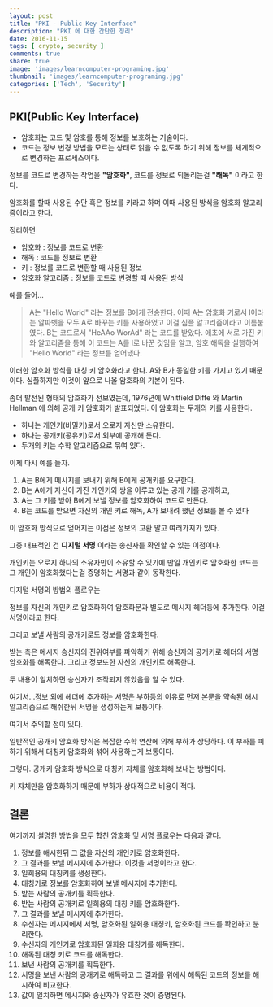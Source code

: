 ```yaml
---
layout: post
title: "PKI - Public Key Interface"
description: "PKI 에 대한 간단한 정리"
date: 2016-11-15
tags: [ crypto, security ]
comments: true
share: true
image: 'images/learncomputer-programing.jpg'
thumbnail: 'images/learncomputer-programing.jpg'
categories: ['Tech', 'Security']
---
```


<!-- toc -->

## PKI(Public Key Interface)

- 암호화는 코드 및 암호를 통해 정보를 보호하는 기술이다.
- 코드는 정보 변경 방법을 모르는 상태로 읽을 수 없도록 하기 위해 정보를 체계적으로 변경하는 프로세스이다.

정보를 코드로 변경하는 작업을 **"암호화"**, 코드를 정보로 되돌리는걸 **"해독"** 이라고 한다.

암호화를 할때 사용된 수단 혹은 정보를 키라고 하며 이때 사용된 방식을 암호화 알고리즘이라고 한다.

정리하면

- 암호화 : 정보를 코드로 변환
- 해독 : 코드를 정보로 변환
- 키 : 정보를 코드로 변환할 때 사용된 정보
- 암호화 알고리즘 : 정보를 코드로 변경할 때 사용된 방식

예를 들어...

> A는 "Hello World" 라는 정보를 B에게 전송한다.
이때 A는 암호화 키로서 l이라는 알파벳을 모두 A로 바꾸는 키를 사용하였고 이걸 심플 알고리즘이라고 이름붙였다.
B는 코드로서 "HeAAo WorAd" 라는 코드를 받았다. 애초에 서로 가진 키와 알고리즘을 통해 이 코드는 A를 l로 바꾼 것임을 알고, 암호 해독을 실행하여 "Hello World" 라는 정보를 얻어냈다.

이러한 암호화 방식을 대칭 키 암호화라고 한다.
A와 B가 동일한 키를 가지고 있기 때문이다. 심플하지만 이것이 앞으로 나올 암호화의 기본이 된다.

좀더 발전된 형태의 암호화가 선보였는데, 1976년에 Whitfield Diffe 와 Martin Hellman 에 의해 공개 키 암호화가 발표되었다.
이 암호화는 두개의 키를 사용한다.

 - 하나는 개인키(비밀키)로서 오로지 자신만 소유한다.
 - 하나는 공개키(공유키)로서 외부에 공개해 둔다.
 - 두개의 키는 수학 알고리즘으로 묶여 있다.

이제 다시 예를 들자.

1. A는 B에게 메시지를 보내기 위해 B에게 공개키를 요구한다.
2. B는 A에게 자신이 가진 개인키와 쌍을 이루고 있는 공개 키를 공개하고,
3. A는 그 키를 받아 B에게 보낼 정보를 암호화하여 코드로 만든다.
4. B는 코드를 받으면 자신의 개인 키로 해독, A가 보내려 했던 정보를 볼 수 있다

이 암호화 방식으로 얻어지는 이점은 정보의 교환 말고 여러가지가 있다.

그중 대표적인 건 **디지털 서명** 이라는 송신자를 확인할 수 있는 이점이다.

개인키는 오로지 하나의 소유자만이 소유할 수 있기에 만일 개인키로 암호화한 코드는 그 개인이 암호화했다는걸 증명하는 서명과 같이 동작한다.

디지털 서명의 방법의 플로우는

정보를 자신의 개인키로 암호화하여 암호화문과 별도로 메시지 헤더등에 추가한다. 이걸 서명이라고 한다.

그리고 보낼 사람의 공개키로도 정보를 암호화한다.

받는 측은 메시지 송신자의 진위여부를 파악하기 위해 송신자의 공개키로 헤더의 서명 암호화를 해독한다. 그리고 정보또한 자신의 개인키로 해독한다.

두 내용이 일치하면 송신자가 조작되지 않았음을 알 수 있다.

여기서...정보 외에 헤더에 추가하는 서명은 부하등의 이유로 먼저 본문을 약속된 해시 알고리즘으로 해쉬한뒤 서명을 생성하는게 보통이다.

여기서 주의할 점이 있다.

일반적인 공개키 암호화 방식은 복잡한 수학 연산에 의해 부하가 상당하다.
이 부하를 피하기 위해서 대칭키 암호화와 섞어 사용하는게 보통이다.

그렇다. 공개키 암호화 방식으로 대칭키 자체를 암호화해 보내는 방법이다.

키 자체만을 암호화하기 때문에 부하가 상대적으로 비용이 적다.

## 결론

여기까지 설명한 방법을 모두 합친 암호화 및 서명 플로우는 다음과 같다.

1. 정보를 해시한뒤 그 값을 자신의 개인키로 암호화한다.
2. 그 결과를 보낼 메시지에 추가한다. 이것을 서명이라고 한다.
3. 일회용의 대칭키를 생성한다.
4. 대칭키로 정보를 암호화하여 보낼 메시지에 추가한다.
5. 받는 사람의 공개키를 획득한다.
6. 받는 사람의 공개키로 일회용의 대칭 키를 암호화한다.
7. 그 결과를 보낼 메시지에 추가한다.
8. 수신자는 메시지에서 서명, 암호화된 일회용 대칭키, 암호화된 코드를 확인하고 분리한다.
9. 수신자의 개인키로 암호화된 일회용 대칭키를 해독한다.
10. 해독된 대칭 키로 코드를 해독한다.
11. 보낸 사람의 공개키를 획득한다.
12. 서명을 보낸 사람의 공개키로 해독하고 그 결과를 위에서 해독된 코드의 정보를 해시하여 비교한다.
13. 값이 일치하면 메시지와 송신자가 유효한 것이 증명된다.
